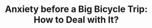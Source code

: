 ---
layout: community
category: community
title: "Anxiety before a Big Bicycle Trip: How to Deal with It?"
description: " Does anybody get anxious right before a big trip? How do you deal with it? by imagining all the breakdowns ahead... Have a couple of beers 🍻😂 "
isTopLevel: false
isSingleLevel: false
isArticle: false
datePublished: 2022-06-17 13:53:00 +0300
dateModified: 2022-06-17 13:53:00 +0300
published: false
---